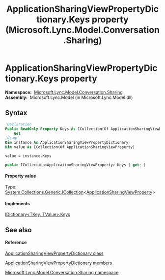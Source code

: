 ﻿---
title: ApplicationSharingViewPropertyDictionary.Keys property  (Microsoft.Lync.Model.Conversation.Sharing)
TOCTitle: 'Keys property '
ms:assetid: P:Microsoft.Lync.Model.Conversation.Sharing.ApplicationSharingViewPropertyDictionary.Keys_DI_3_UC_OCS14MrefLyncWPF
ms:mtpsurl: https://msdn.microsoft.com/en-us/library/microsoft.lync.model.conversation.sharing.applicationsharingviewpropertydictionary.keys_di_3_uc_ocs14mreflyncwpf(v=office.15)
ms:contentKeyID: 56371016
ms.date: 07/28/2014
mtps_version: v=office.15
f1_keywords:
- Microsoft.Lync.Model.Conversation.Sharing.ApplicationSharingViewPropertyDictionary.Keys
dev_langs:
- CSharp
- JScript
- VB
- other
---

# ApplicationSharingViewPropertyDictionary.Keys property

**Namespace:**  [Microsoft.Lync.Model.Conversation.Sharing](microsoft-lync-model-conversation-sharing-namespace_2.md)  
**Assembly:**  Microsoft.Lync.Model (in Microsoft.Lync.Model.dll)

## Syntax

``` vb
'Declaration
Public ReadOnly Property Keys As ICollection(Of ApplicationSharingViewProperty)
    Get
'Usage
Dim instance As ApplicationSharingViewPropertyDictionary
Dim value As ICollection(Of ApplicationSharingViewProperty)

value = instance.Keys
```

``` csharp
public ICollection<ApplicationSharingViewProperty> Keys { get; }
```

#### Property value

Type: [System.Collections.Generic.ICollection](http://msdn2.microsoft.com/en-us/library/92t2ye13)\<[ApplicationSharingViewProperty](applicationsharingviewproperty-enumeration-microsoft-lync-model-conversation-sharing_2.md)\>  

#### Implements

[IDictionary\<TKey, TValue\>.Keys](http://msdn2.microsoft.com/en-us/library/1ebzfbyx)  

## See also

#### Reference

[ApplicationSharingViewPropertyDictionary class](applicationsharingviewpropertydictionary-class-microsoft-lync-model-conversation-sharing_2.md)

[ApplicationSharingViewPropertyDictionary members](applicationsharingviewpropertydictionary-members-microsoft-lync-model-conversation-sharing_2.md)

[Microsoft.Lync.Model.Conversation.Sharing namespace](microsoft-lync-model-conversation-sharing-namespace_2.md)

